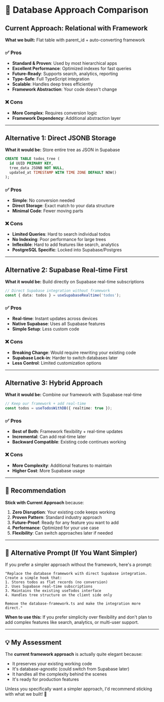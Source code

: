 # 🔀 Database Approach Comparison

## Current Approach: Relational with Framework
**What we built:** Flat table with parent_id + auto-converting framework

### ✅ Pros
- **Standard & Proven**: Used by most hierarchical apps
- **Excellent Performance**: Optimized indexes for fast queries
- **Future-Ready**: Supports search, analytics, reporting
- **Type-Safe**: Full TypeScript integration
- **Scalable**: Handles deep trees efficiently
- **Framework Abstraction**: Your code doesn't change

### ❌ Cons
- **More Complex**: Requires conversion logic
- **Framework Dependency**: Additional abstraction layer

---

## Alternative 1: Direct JSONB Storage
**What it would be:** Store entire tree as JSON in Supabase

```sql
CREATE TABLE todos_tree (
  id UUID PRIMARY KEY,
  tree_data JSONB NOT NULL,
  updated_at TIMESTAMP WITH TIME ZONE DEFAULT NOW()
);
```

### ✅ Pros
- **Simple**: No conversion needed
- **Direct Storage**: Exact match to your data structure
- **Minimal Code**: Fewer moving parts

### ❌ Cons
- **Limited Queries**: Hard to search individual todos
- **No Indexing**: Poor performance for large trees
- **Inflexible**: Hard to add features like search, analytics
- **PostgreSQL Specific**: Locked into Supabase/Postgres

---

## Alternative 2: Supabase Real-time First
**What it would be:** Build directly on Supabase real-time subscriptions

```typescript
// Direct Supabase integration without framework
const { data: todos } = useSupabaseRealtime('todos');
```

### ✅ Pros
- **Real-time**: Instant updates across devices
- **Native Supabase**: Uses all Supabase features
- **Simple Setup**: Less custom code

### ❌ Cons
- **Breaking Change**: Would require rewriting your existing code
- **Supabase Lock-in**: Harder to switch databases later
- **Less Control**: Limited customization options

---

## Alternative 3: Hybrid Approach
**What it would be:** Combine our framework with Supabase real-time

```typescript
// Keep our framework + add real-time
const todos = useTodosWithDB({ realtime: true });
```

### ✅ Pros
- **Best of Both**: Framework flexibility + real-time updates
- **Incremental**: Can add real-time later
- **Backward Compatible**: Existing code continues working

### ❌ Cons
- **More Complexity**: Additional features to maintain
- **Higher Cost**: More Supabase usage

---

## 🎯 Recommendation

**Stick with Current Approach** because:

1. **Zero Disruption**: Your existing code keeps working
2. **Proven Pattern**: Standard industry approach
3. **Future-Proof**: Ready for any feature you want to add
4. **Performance**: Optimized for your use case
5. **Flexibility**: Can switch approaches later if needed

---

## 🔄 Alternative Prompt (If You Want Simpler)

If you prefer a simpler approach without the framework, here's a prompt:

```
"Replace the database framework with direct Supabase integration. 
Create a simple hook that:
1. Stores todos as flat records (no conversion)
2. Uses Supabase real-time subscriptions
3. Maintains the existing useTodos interface
4. Handles tree structure on the client side only

Remove the database-framework.ts and make the integration more direct."
```

**When to use this:** If you prefer simplicity over flexibility and don't plan to add complex features like search, analytics, or multi-user support.

---

## 💡 My Assessment

The **current framework approach** is actually quite elegant because:
- It preserves your existing working code
- It's database-agnostic (could switch from Supabase later)
- It handles all the complexity behind the scenes
- It's ready for production features

Unless you specifically want a simpler approach, I'd recommend sticking with what we built! 🚀 